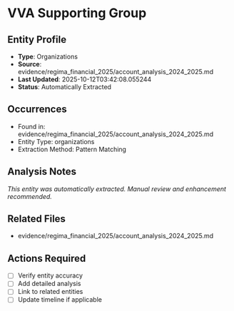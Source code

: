 # VVA Supporting Group

## Entity Profile
- **Type**: Organizations
- **Source**: evidence/regima_financial_2025/account_analysis_2024_2025.md
- **Last Updated**: 2025-10-12T03:42:08.055244
- **Status**: Automatically Extracted

## Occurrences
- Found in: evidence/regima_financial_2025/account_analysis_2024_2025.md
- Entity Type: organizations
- Extraction Method: Pattern Matching

## Analysis Notes
*This entity was automatically extracted. Manual review and enhancement recommended.*

## Related Files
- evidence/regima_financial_2025/account_analysis_2024_2025.md

## Actions Required
- [ ] Verify entity accuracy
- [ ] Add detailed analysis
- [ ] Link to related entities
- [ ] Update timeline if applicable
